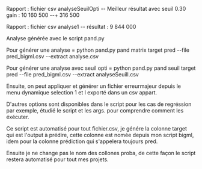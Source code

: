 Rapport : fichier csv analyseSeuilOpti -- 
Meilleur résultat avec seuil 0.30
gain : 10 160 500
--+ 316 500

Rapport : fichier csv analyse1 --
résultat : 9 844 000

Analyse générée avec le script pand.py

Pour générer une analyse =
python pand.py pand matrix target pred --file pred_bigml.csv --extract analyse.csv

Pour générer une analyse avec seuil opti =
python pand.py pand seuil target pred --file pred_bigml.csv --extract analyseSeuill.csv

Ensuite, on peut appliquer et générer un fichier erreurmajeur depuis
le menu dynamique selection 1 et l exporté dans un csv appart.

D'autres options sont disponibles dans le script pour les cas de regréssion par exemple, étudié le script et les args. pour comprendre comment les éxécuter.

Ce script est automatisé pour tout fichier.csv, je génére la colonne target qui est l'output à prédire, cette colonne est nomée depuis mon script bigml, idem pour la colonne prédiction qui s'appelera toujours pred. 

Ensuite je ne change pas le nom des collones proba, de cette façon le script restera automatisé pour tout mes projets.

 